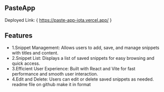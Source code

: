 ## PasteApp
Deployed Link: { https://paste-app-iota.vercel.app/ }



## Features
- 1.Snippet Management: Allows users to add, save, and manage snippets with titles and content.
- 2.Snippet List: Displays a list of saved snippets for easy browsing and quick access.
- 3.Efficient User Experience: Built with React and Vite for fast performance and smooth user interaction.
- 4.Edit and Delete: Users can edit or delete saved snippets as needed.     readme file on github make it in format
 
 

